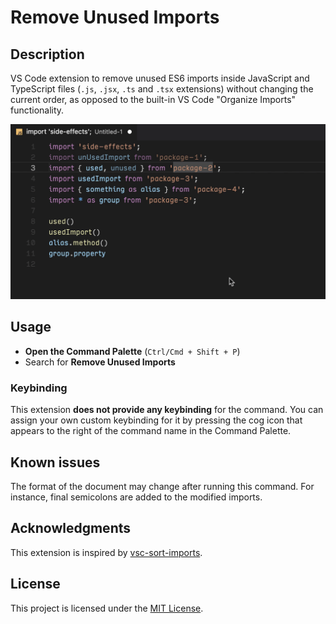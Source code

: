 # Remove Unused Imports

## Description

VS Code extension to remove unused ES6 imports inside JavaScript and TypeScript files (`.js`, `.jsx`, `.ts` and `.tsx` extensions) without changing the current order, as opposed to the built-in VS Code "Organize Imports" functionality.

![Remove Unused Imports screenshot](images/remove-unused-imports.gif)

## Usage

- **Open the Command Palette** (`Ctrl/Cmd + Shift + P`)
- Search for **Remove Unused Imports**

### Keybinding

This extension **does not provide any keybinding** for the command. You can assign your own custom keybinding for it by pressing the cog icon that appears to the right of the command name in the Command Palette.

## Known issues

The format of the document may change after running this command. For instance, final semicolons are added to the modified imports.

## Acknowledgments

This extension is inspired by [vsc-sort-imports](https://github.com/amatiasq/vsc-sort-imports).

## License

This project is licensed under the [MIT License](LICENSE).
